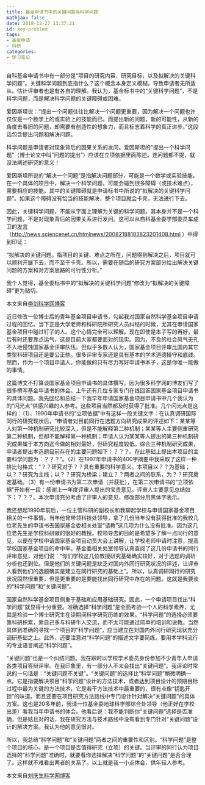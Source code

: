 ```yaml
---
title: 基金申请书中的关键问题与科学问题
mathjax: false
date: 2018-12-27 13:37:21
id: key-problem
tags: 
- 基金申请
- 科研
categories:
- 学习笔记
---
```


自科基金申请书中有一部分是“项目的研究内容、研究目标，以及拟解决的关键科学问题”。关键科学问题到底指什么？这个概念本身定义模糊，导致申请者无所适从。估计评审者也是有各自的理解。我认为，基金标书中的“关键科学问题”，不是科学问题，而是解决科学问题的关键障碍或困难。

<!---more--->

爱因斯坦说：“提出一个问题往往比解决一个问题更重要，因为解决一个问题也许仅仅是一个数学上的或实验上的技能而已。而提出新的问题，新的可能性，从新的角度去看旧的问题，却需要有创造性的想象力，而且标志着科学的真正进步。”这段话包含提出问题和解决问题。

科学问题是申请者对现象背后的因果关系的发问。爱因斯坦的“提出一个科学问题”（博士论文中叫“问题的提出”）应该在立项依据里面陈述。连问题都不提，就没法阐述研究的意义！

爱因斯坦所说的“解决一个问题”是指解决问题部分，可能是一个数学或实验技能。在一个具体的项目中，解决一个科学问题，可能会碰到很多障碍（或技术难点），需要相应的技能。其中的关键障碍就是申请标书中所说的“拟解决的关键科学问题”。如果这个障碍没有恰当的技能解决，整个项目就会卡壳，无法进行下去。

因此，关键科学问题，不能从字面上理解为关键的科学问题。其本身并不是一个科学问题，不是对现象背后的因果关系进行发问。这可以从自科基金委学部委员车成卫的[发言](http://news.sciencenet.cn/htmlnews/20082188183823201408.html)（<http://news.sciencenet.cn/htmlnews/20082188183823201408.html>  ）中得到印证：

“拟解决的关键问题。指项目的关键、难点之所在，问题得到解决之后，项目就可以顺利开展下去，而不至于卡壳。所以，需要在随后的研究方案部分给出解决关键问题的方案和对方案思路的可行性分析。”

我个人觉得，基金委标书中的“拟解决的关键科学问题”修改为“拟解决的关键障碍”更为贴切。



本文来自[李剑科学网博客](http://blog.sciencenet.cn/blog-398818-1053188.html)



近日修改一位博士后的青年基金项目申请书，勾起我对国家自然科学基金项目申请过程的回忆。当下正是大学老师和科研院所研究人员纠结的时候，尤其在申请国家基金项目中碰过钉子的人。这个心情完全可以理解。现在即使是本子写的再好，最后有时还要靠点运气，这是目前大家都要面对的现实。因为，不良的社会风气无孔不入地侵蚀国家基金评审队伍。但似乎多数人认为，国家基金项目评审比国内其它类型科研项目还是要公正些。很多评审专家还是具有基本的学术道德操守和底线。然而，作为一个项目申请人，你能做的只有尽力写好申请书本子，这是你唯一能做的事情。

这篇博文不打算谈国家基金项目申请书的具体撰写。因为很多科学网的博友们写了很多撰写基金申请书的体会。上午还有几位专家专门在线回答国家基金项目申请书的具体问题。我先回忆和总结一下我早年申请国家基金项目申请书中几个我认为的“闪光点”供感兴趣的人参考。这些项目当然都及时获得了批准。几个闪光点是这样的：（1）、1990年申请书的“立项依据”中有这样一段关键文字：在认真调研国际同行的研究现状后，“申请者对目前同行在选题方向研究成果的评述如下：某某等人对第一种机制研究比较深入，但是不能解释第二种机制；某某等人主要侧重研究第二种机制，但却不能解释第一种机制；申请人认为某某等人提出的第三种机制研究成果属于本方向迄今做的相对最好，但研究程度较低。综合三种机制研究成果，申请者提出本选题目前存在的主要问题如下：？？？。在此基础上提出本项目的主要科学问题为：？？？”。（2）在1997年申请书的400字摘要中我采取了这样一种排比句格式：“？？研究对于？？具有重要的科学意义。本项目以？？为基础；以？？研究为主线；以？？研究为桥梁；建立？？两者之间的联系，为？？研究奠定基础。（3）有一份申请书为第二次申请（并获批），在第二次申请书的“立项依据”开始有一段：感谢上一年度评审人提出的宝贵意见。评审人主要意见总结如下：？？？。本次申请充分考虑了评审人的意见，修改部分用黑体字表示。

我还想起1990年前后，一位主管科研的副校长和我聊起学校与申请国家基金项目相关的一件事情。当年他曾带领科技处领导，拿了几份当年没有获得批准的我校几位老先生的申请书去国家基金委相关处室“请教”这几项为什么没有批准。因为这几位老先生是学校科研做的很好的教授。校领导去的目的是希望多了解一点同行的意见，以便在学校申请国家基金项目动员大会上讲解，让学校老师申请时注意，提高学校国家基金项目的命中率。基金委相关处室领导认真查阅了这几份申请书的同行评审意见，对他们说：“你们学校这几位教授研究基础确实较好，对于选题的调研分析也还到位。但是他们的关键问题是缺乏对国内外同行研究状况的评述，让评审人看到他们的选题确实是建立在同行研究的基础上”。所以，认真调研同行的研究状况固然很重要，但是更重要的是要能找出同行研究中存在的问题。这就是我要谈的“科学问题”和“关键问题”。

国家自然科学基金项目侧重于基础和应用基础研究。因此，一个申请项目找出“科学问题”就显得十分重要。准确选择“科学问题”是全面考验一个人的科学素养，尤其是检验一个博士研究生在读期间科学研究历练的效果。“科学问题”的选择必须要靠科研积累，靠自己多与科研牛人交流，而不太可能通过简单的培训和说教。当然具体到准确的寻找一个项目的“科学问题”，应当建立在对国内外同行研究现状充分调研基础之上。此外，还要注意对“科学问题”的描述文字要简练。要用本学科流行的专业语言阐述“科学问题”。

“关键问题”也是一个纠结问题。我在职时以学校学术委员身份参加不少青年人申请各类项目答辩评审。在我印象里，有一部分人不太会找出“关键问题”。我评论时常说的一句话是：“关键问题不关键”。“关键问题”的选择比“科学问题”稍微明确一点。它是指要解决项目“科学问题”设计的方法技术，或者达到项目设计的预期目标过程中最为关键的方法技术，它是若干方法技术中最重要的，很有点像“钥匙开锁”的味道。而且还要在项目研究方法路线中专门设计针对解决“关键问题”的具体方案。这也是20多年前，我请一位基金委地球科学部综合处领导（他正好在学校出差）看我当年申请书的体会。他看后说：我不能判断你“关键问题”选择是否准确，但是姑且对的话，我在研究方法与技术路线中没有看到专门针对“关键问题”设计的解决方案。我认为他的意见很对。

所以，我总结“科学问题”和“关键问题”两者之间的重要性和区别。“科学问题”是整个项目的核心，是一个项目是否值得研究（立项）的关键。当评审的同行认为项目选择的“科学问题”准确时，就要看你选择解决“科学问题”的“关键问题”是否合理了。这样就不难看出两者的关系了。以上就是我一小点体会，供年轻人参考。

本文来自[刘庆生科学网博客](http://blog.sciencenet.cn/blog-673617-664247.html)